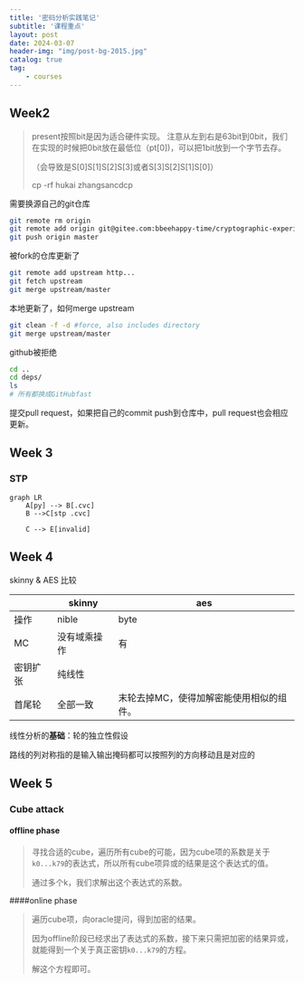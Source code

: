 ```yaml
---
title: '密码分析实践笔记'
subtitle: '课程重点'
layout: post
date: 2024-03-07
header-img: "img/post-bg-2015.jpg"
catalog: true
tag: 
    - courses
---
```


## Week2
> present按照bit是因为适合硬件实现。
> 注意从左到右是63bit到0bit，我们在实现的时候把0bit放在最低位（pt[0])，可以把1bit放到一个字节去存。
>
> （会导致是S[0]S[1]S[2]S[3]或者S[3]S[2]S[1]S[0]）
>
> cp -rf hukai zhangsancdcp



需要换源自己的git仓库

```bash
git remote rm origin
git remote add origin git@gitee.com:bbeehappy-time/cryptographic-experiments.git   
git push origin master  
```



被fork的仓库更新了

```bash
git remote add upstream http...
git fetch upstream
git merge upstream/master
```



本地更新了，如何merge upstream

```bash
git clean -f -d	#force, also includes directory
git merge upstream/master
```



github被拒绝

```bash
cd ..
cd deps/
ls
# 所有都换成GitHubfast
```



提交pull request，如果把自己的commit push到仓库中，pull request也会相应更新。

## Week 3

### STP 

```mermaid
graph LR
    A[py] --> B[.cvc]
    B -->C[stp .cvc]

    C --> E[invalid]

```



## Week 4

skinny & AES 比较

|          | skinny       | aes                                      |
| -------- | ------------ | ---------------------------------------- |
| 操作     | nible        | byte                                     |
| MC       | 没有域乘操作 | 有                                       |
| 密钥扩张 | 纯线性       |                                          |
| 首尾轮   | 全部一致     | 末轮去掉MC，使得加解密能使用相似的组件。 |

线性分析的**基础**：轮的独立性假设

路线的列对称指的是输入输出掩码都可以按照列的方向移动且是对应的





## Week 5

### Cube attack

#### offline phase

> 寻找合适的cube，遍历所有cube的可能，因为cube项的系数是关于`k0...k79`的表达式，所以所有cube项异或的结果是这个表达式的值。
>
> 通过多个k，我们求解出这个表达式的系数。

####online phase

> 遍历cube项，向oracle提问，得到加密的结果。
>
> 因为offline阶段已经求出了表达式的系数，接下来只需把加密的结果异或，就能得到一个关于真正密钥`k0...k79`的方程。
>
> 解这个方程即可。

